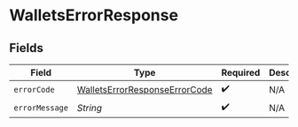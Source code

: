 # WalletsErrorResponse


## Fields

| Field                                                                                 | Type                                                                                  | Required                                                                              | Description                                                                           |
| ------------------------------------------------------------------------------------- | ------------------------------------------------------------------------------------- | ------------------------------------------------------------------------------------- | ------------------------------------------------------------------------------------- |
| `errorCode`                                                                           | [WalletsErrorResponseErrorCode](../../models/shared/WalletsErrorResponseErrorCode.md) | :heavy_check_mark:                                                                    | N/A                                                                                   |
| `errorMessage`                                                                        | *String*                                                                              | :heavy_check_mark:                                                                    | N/A                                                                                   |